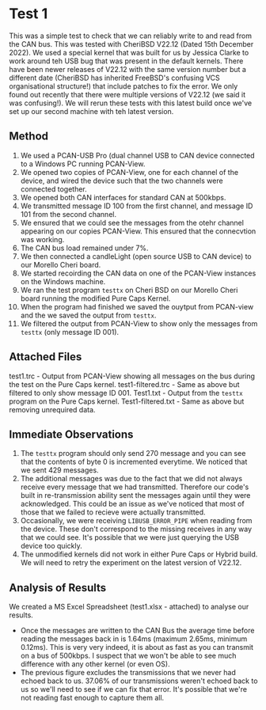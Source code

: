 # Test 1
This was a simple test to check that we can reliably write to and read from the CAN bus. This was tested with CheriBSD V22.12 (Dated 15th December 2022). We used a special kernel that was built for us by Jessica Clarke to work around teh USB bug that was present in the default kernels. There have been newer releases of V22.12 with the same version number but a different date (CheriBSD has inherited FreeBSD's confusing VCS organisational structure!) that include patches to fix the error. We only found out recently that there were multiple versions of V22.12 (we said it was confusing!). We will rerun these tests with this latest build once we've set up our second machine with teh latest version.

## Method
1. We used a PCAN-USB Pro (dual channel USB to CAN device connected to a Windows PC running PCAN-View.
2. We opened two copies of PCAN-View, one for each channel of the device, and wired the device such that the two channels were connected together.
3. We opened both CAN interfaces for standard CAN at 500kbps.
4. We transmitted message ID 100 from the first channel, and message ID 101 from the second channel.
5. We ensured that we could see the messages from the otehr channel appearing on our copies PCAN-View. This ensured that the connecvtion was working.
6. The CAN bus load remained under 7%.
7. We then connected a candleLight (open source USB to CAN device) to our Morello Cheri board.
8. We started recoirding the CAN data on one of the PCAN-View instances on the Windows machine.
9. We ran the test program `testtx` on Cheri BSD on our Morello Cheri board running the modified Pure Caps Kernel.
10. When the program had finished we saved the ouytput from PCAN-view and the we saved the output from `testtx`.
11. We filtered the output from PCAN-View to show only the messages from  `testtx` (only message ID 001).

## Attached Files
test1.trc - Output from PCAN-View showing all messages on the bus during the test on the Pure Caps kernel.
test1-filtered.trc - Same as above but filtered to only show message ID 001.
Test1.txt - Output from the `testtx` program on the Pure Caps kernel.
Test1-filtered.txt - Same as above but removing unrequired data.

## Immediate Observations
1. The `testtx` program should only send 270 message and you can see that the contents of byte 0 is incremented everytime. We noticed that we sent 429 messages.
2. The additional messages was due to the fact that we did not always receive every message that we had transmitted. Therefore our code's built in re-transmission ability sent the messages again until they were acknowledged. This could be an issue as we've noticed that most of those that we failed to recieve were actually transmitted.
3. Occasionally, we were receiving `LIBUSB_ERROR_PIPE` when reading from the device. These don't correspond to the missing receives in any way that we could see. It's possible that we were just querying the USB device too quickly.
4. The unmodified kernels did not work in either Pure Caps or Hybrid build. We will need to retry the experiment on the latest version of V22.12.

## Analysis of Results
We created a MS Excel Spreadsheet (test1.xlsx - attached) to analyse our results. 
* Once the messages are written to the CAN Bus the average time before reading the messages back in is 1.64ms (maximum 2.65ms, minimum 0.12ms). This is very very indeed, it is about as fast as you can transmit on a bus of 500kbps. I suspect that we won't be able to see much difference with any other kernel (or even OS).
* The previous figure excludes the transmissions that we never had echoed back to us. 37.06% of our transmissions weren't echoed back to us so we'll need to see if we can fix that error. It's possible that we're not reading fast enough to capture them all.
